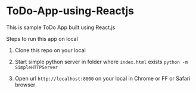 # ToDo-App-using-Reactjs
This is sample ToDo App built using React.js

Steps to run this app on local

1) Clone this repo on your local

2) Start simple python server in folder where `index.html` exists
    `python -m SimpleHTTPServer`

3) Open url `http://localhost:8000` on your local in Chrome or FF or Safari browser
